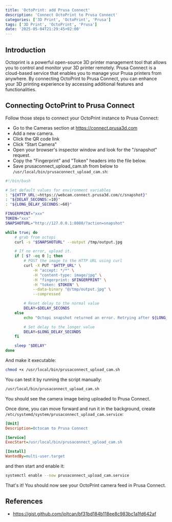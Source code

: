 ```yaml
---
title: 'OctoPrint: add Prusa Connect'
description: 'Connect OctoPrint to Prusa Connect'
categories: ['3D Print', 'OctoPrint', 'Prusa']
tags: ['3D Print', 'OctoPrint', 'Prusa']
date: '2025-05-04T21:29:45+02:00'
---
```


## Introduction

Octoprint is a powerful open-source 3D printer management tool that allows you to control and monitor your 3D printer remotely. Prusa Connect is a cloud-based service that enables you to manage your Prusa printers from anywhere. By connecting OctoPrint to Prusa Connect, you can enhance your 3D printing experience by accessing additional features and functionalities.

## Connecting OctoPrint to Prusa Connect

Follow those steps to connect your OctoPrint instance to Prusa Connect:

- Go to the Cameras section at https://connect.prusa3d.com
- Add a new camera.
- Click the QR code link
- Click "Start Camera"
- Open your browser's inspector window and look for the "/snapshot" request.
- Copy the "Fingerprint" and "Token" headers into the file below.
- Save prusaconnect_upload_cam.sh from below to `/usr/local/bin/prusaconnect_upload_cam.sh`:

```bash
#!/bin/bash

# Set default values for environment variables
: "${HTTP_URL:=https://webcam.connect.prusa3d.com/c/snapshot}"
: "${DELAY_SECONDS:=10}"
: "${LONG_DELAY_SECONDS:=60}"

FINGERPRINT="xxx"
TOKEN="xxx"
SNAPSHOTURL="http://127.0.0.1:8080/?action=snapshot"

while true; do
    # grab from octopi
    curl -s "$SNAPSHOTURL" --output /tmp/output.jpg

    # If no error, upload it.
    if [ $? -eq 0 ]; then
        # POST the image to the HTTP URL using curl
        curl -X PUT "$HTTP_URL" \
            -H "accept: */*" \
            -H "content-type: image/jpg" \
            -H "fingerprint: $FINGERPRINT" \
            -H "token: $TOKEN" \
            --data-binary "@/tmp/output.jpg" \
            --compressed

        # Reset delay to the normal value
        DELAY=$DELAY_SECONDS
    else
        echo "Octopi snapshot returned an error. Retrying after ${LONG_DELAY_SECONDS}s..."

        # Set delay to the longer value
        DELAY=$LONG_DELAY_SECONDS
    fi

    sleep "$DELAY"
done
```

And make it executable:

```bash
chmod +x /usr/local/bin/prusaconnect_upload_cam.sh
```

You can test it by running the script manually:

```bash
/usr/local/bin/prusaconnect_upload_cam.sh
```

You should see the camera image being uploaded to Prusa Connect.

Once done, you can move forward and run it in the background, create `/etc/systemd/system/prusaconnect_upload_cam.service`:

```ini
[Unit]
Description=Octocam to Prusa Connect

[Service]
ExecStart=/usr/local/bin/prusaconnect_upload_cam.sh

[Install]
WantedBy=multi-user.target
```

and then start and enable it:

```bash
systemctl enable --now prusaconnect_upload_cam.service
```

That's it! You should now see your OctoPrint camera feed in Prusa Connect.

## References

- https://gist.github.com/joltcan/bf31bd184b118ee8c983bc1a1fd642af
